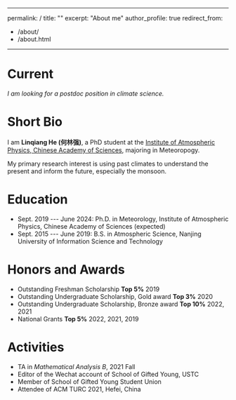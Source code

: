  ---
permalink: /
title: ""
excerpt: "About me"
author_profile: true
redirect_from: 
  - /about/
  - /about.html
---

Current
===  

*I am looking for a postdoc position in climate science.*


Short Bio 
===

I am **Linqiang He (何林强)**, a PhD student at the [Institute of Atmospheric Physics, Chinese Academy of Sciences](http://english.iap.cas.cn/), majoring in Meteoropogy. 

My primary research interest is using past climates to understand the present and inform the future, especially the monsoon.


Education
===
* Sept. 2019 --- June 2024: Ph.D. in Meteorology, Institute of Atmospheric Physics, Chinese Academy of Sciences (expected)
* Sept. 2015 --- June 2019: B.S. in Atmospheric Science, Nanjing University of Information Science and Technology

Honors and Awards
===
* Outstanding Freshman Scholarship    **Top 5%**     2019
* Outstanding Undergraduate Scholarship, Gold award    **Top 3%**     2020 
* Outstanding Undergraduate Scholarship, Bronze award  **Top 10%**     2022, 2021 
* National Grants     **Top 5%**   2022, 2021, 2019


Activities
===
* TA in *Mathematical Analysis B*, 2021 Fall
* Editor of the Wechat account of School of Gifted Young, USTC
* Member of School of Gifted Young Student Union
* Attendee of ACM TURC 2021, Hefei, China

<!--
<script>
document.write("Last modifid at: "+document.lastModified+"" )
</script>

---


<a href="https://info.flagcounter.com/21GO"><img src="https://s01.flagcounter.com/map/21GO/size_s/txt_000000/border_CCCCCC/pageviews_1/viewers_0/flags_0/" alt="Flag Counter" border="0"></a>
-->
